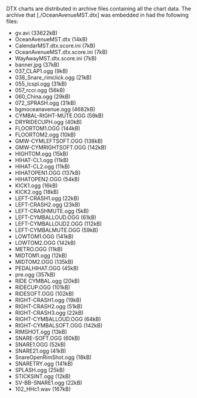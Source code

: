 DTX charts are distributed in archive files containing all the chart data. The archive that [./OceanAvenueMST.dtx] was embedded in had the following files:
- gv.avi (33622kB)
- OceanAvenueMST.dtx (14kB)
- CalendarMST.dtx.score.ini (7kB)
- OceanAvenueMST.dtx.score.ini (7kB)
- WayAwayMST.dtx.score.ini (7kB)
- banner.jpg (37kB)
- 037_CLAP1.ogg (9kB)
- 038_Snare_rimclick.ogg (21kB)
- 055_lcspl.ogg (31kB)
- 057_rccr.ogg (56kB)
- 060_China.ogg (29kB)
- 072_SPRASH.ogg (31kB)
- bgmoceanavenue.ogg (4682kB)
- CYMBAL-RIGHT-MUTE.OGG (59kB)
- DRYRIDECUPH.ogg (40kB)
- FLOORTOM1.OGG (144kB)
- FLOORTOM2.ogg (10kB)
- GMW-CYMLEFTSOFT.OGG (138kB)
- GMW-CYMRIGHTSOFT.OGG (142kB)
- HIGHTOM.ogg (15kB)
- HIHAT-CL1.ogg (11kB)
- HIHAT-CL2.ogg (11kB)
- HIHATOPEN1.OGG (137kB)
- HIHATOPEN2.OGG (54kB)
- KICK1.ogg (16kB)
- KICK2.ogg (18kB)
- LEFT-CRASH1.ogg (22kB)
- LEFT-CRASH2.ogg (23kB)
- LEFT-CRASHMUTE.ogg (5kB)
- LEFT-CYMBALLOUD.OGG (61kB)
- LEFT-CYMBALLOUD2.OGG (112kB)
- LEFT-CYMBALMUTE.OGG (59kB)
- LOWTOM1.OGG (141kB)
- LOWTOM2.OGG (142kB)
- METRO.OGG (11kB)
- MIDTOM1.ogg (12kB)
- MIDTOM2.OGG (135kB)
- PEDALHIHAT.OGG (45kB)
- pre.ogg (357kB)
- RIDE CYMBAL.ogg (20kB)
- RIDECUP.OGG (101kB)
- RIDESOFT.OGG (102kB)
- RIGHT-CRASH1.ogg (19kB)
- RIGHT-CRASH2.ogg (51kB)
- RIGHT-CRASH3.ogg (22kB)
- RIGHT-CYMBALLOUD.OGG (64kB)
- RIGHT-CYMBALSOFT.OGG (142kB)
- RIMSHOT.ogg (13kB)
- SNARE-SOFT.OGG (60kB)
- SNARE1.OGG (52kB)
- SNARE21.ogg (41kB)
- SnareOpenRimShot.ogg (18kB)
- SNARETRY.ogg (141kB)
- SPLASH.ogg (25kB)
- STICKSINT.ogg (12kB)
- SV-BB-SNARE1.ogg (22kB)
- 102_HHc1.wav (167kB)

